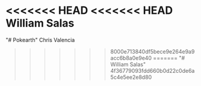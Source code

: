 <<<<<<< HEAD
<<<<<<< HEAD
William Salas
=======
"# Pokearth"
Chris Valencia
>>>>>>> 8000e713840df5bece9e264e9a9acc6b8a0e9e40
=======
"# William Salas"
>>>>>>> 4f36779093fdd660b0d22c0de6a5c4e5ee2e8d80
